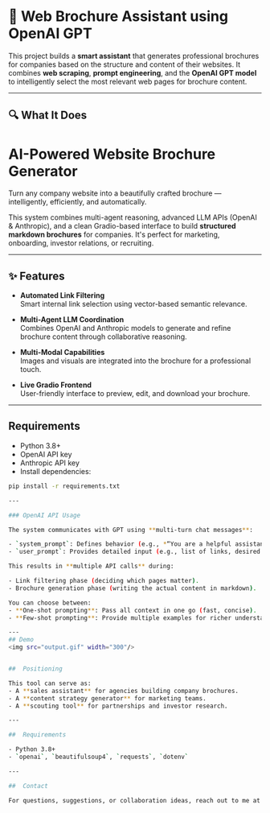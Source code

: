 # 📄 Web Brochure Assistant using OpenAI GPT

This project builds a **smart assistant** that generates professional brochures for companies based on the structure and content of their websites. It combines **web scraping**, **prompt engineering**, and the **OpenAI GPT model** to intelligently select the most relevant web pages for brochure content.

---

## 🔍 What It Does

# AI-Powered Website Brochure Generator

Turn any company website into a beautifully crafted brochure — intelligently, efficiently, and automatically.

This system combines multi-agent reasoning, advanced LLM APIs (OpenAI & Anthropic), and a clean Gradio-based interface to build **structured markdown brochures** for companies. It's perfect for marketing, onboarding, investor relations, or recruiting.

---

## ✨ Features

-  **Automated Link Filtering**  
  Smart internal link selection using vector-based semantic relevance.

-  **Multi-Agent LLM Coordination**  
  Combines OpenAI and Anthropic models to generate and refine brochure content through collaborative reasoning.

-  **Multi-Modal Capabilities**  
  Images and visuals are integrated into the brochure for a professional touch.

-  **Live Gradio Frontend**  
  User-friendly interface to preview, edit, and download your brochure.

---

##  Requirements

- Python 3.8+
- OpenAI API key
- Anthropic API key
- Install dependencies:

```bash
pip install -r requirements.txt

---

### OpenAI API Usage

The system communicates with GPT using **multi-turn chat messages**:

- `system_prompt`: Defines behavior (e.g., *“You are a helpful assistant for filtering links”*).
- `user_prompt`: Provides detailed input (e.g., list of links, desired brochure format).

This results in **multiple API calls** during:

- Link filtering phase (deciding which pages matter).
- Brochure generation phase (writing the actual content in markdown).

You can choose between:
- **One-shot prompting**: Pass all context in one go (fast, concise).
- **Few-shot prompting**: Provide multiple examples for richer understanding (more robust).

---
## Demo 
<img src="output.gif" width="300"/>


##  Positioning

This tool can serve as:
- A **sales assistant** for agencies building company brochures.
- A **content strategy generator** for marketing teams.
- A **scouting tool** for partnerships and investor research.

---

##  Requirements

- Python 3.8+
- `openai`, `beautifulsoup4`, `requests`, `dotenv`

---

##  Contact

For questions, suggestions, or collaboration ideas, reach out to me at shirinamiraslani@gmail.com.
